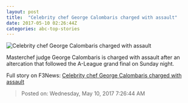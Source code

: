 ```yaml
---
layout: post
title:  "Celebrity chef George Calombaris charged with assault"
date: 2017-05-10 02:26:44Z
categories: abc-top-stories
---
```


![Celebrity chef George Calombaris charged with assault](http://www.abc.net.au/news/image/8508536-1x1-700x700.jpg)

Masterchef judge George Calombaris is charged with assault after an altercation that followed the A-League grand final on Sunday night.


Full story on F3News: [Celebrity chef George Calombaris charged with assault](http://www.f3nws.com/n/USrxJC)

> Posted on: Wednesday, May 10, 2017 7:26:44 AM
